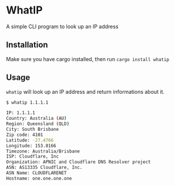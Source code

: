 # WhatIP

A simple CLI program to look up an IP address


## Installation
Make sure you have cargo installed, then run `cargo install whatip`


## Usage
`whatip` will look up an IP address and return informations about it.

```bash
$ whatip 1.1.1.1

IP: 1.1.1.1
Country: Australia (AU)
Region: Queensland (QLD)
City: South Brisbane
Zip code: 4101
Latitude: -27.4766
Longitude: 153.0166
Timezone: Australia/Brisbane
ISP: Cloudflare, Inc
Organization: APNIC and Cloudflare DNS Resolver project
ASN: AS13335 Cloudflare, Inc.
ASN Name: CLOUDFLARENET
Hostname: one.one.one.one
```
